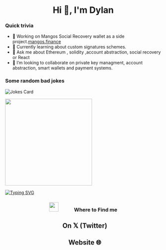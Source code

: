 <h1 align="center">Hi 👋, I'm Dylan </h1>






### Quick trivia 
- 🔭  Working on Mangos Social Recovery wallet as a side project.[mangos.finance](https://mangos.finance/)
- 🌱  Currently learning about custom signatures schemes.
- 💬 Ask me about Ethereum , solidity ,account abstraction, social recovery or React
- 👯 I’m looking to collaborate on private key managment, account abstraction, smart wallets and payment systems. 



   





### Some random bad jokes
![Jokes Card](https://readme-jokes.vercel.app/api)


  <a href="https://www.youtube.com/watch?v=dQw4w9WgXcQ" target="_blank"><img src="https://media.giphy.com/media/Vuw9m5wXviFIQ/source.gif" width="280" height="auto" /></a>

[![Typing SVG](https://readme-typing-svg.herokuapp.com?font=helvetica&color=%2336BCF7&center=true&vCenter=true&multiline=true&lines=I+should+be+doing+something+productive)](https://git.io/typing-svg)

<h3 align="center" > <img src="https://media.giphy.com/media/iY8CRBdQXODJSCERIr/giphy.gif" width="30" height="30" style="margin-right: 50px;">Where to Find me </h3>

<p align="center">

<div align="center"  class="icons-social" style="margin-left: 10px;">

<a style="margin-left: 10px;" target="https://twitter.com/dylansz_">
		<h2> On 𝕏 (Twitter) </h2>
  </a>
<a style="margin-left: 10px;" target="https://www.dylansz.com/">
		<h2> Website 🌐 </h2>
</a>

</div>

</p>




<!--
**dylanszejnblum/dylanszejnblum** is a ✨ _special_ ✨ repository because its `README.md` (this file) appears on your GitHub profile.

Here are some ideas to get you started:

- 🔭 I’m currently working on ...
- 🌱 I’m currently learning ...
- 👯 I’m looking to collaborate on ...
- 🤔 I’m looking for help with ...
- 💬 Ask me about ...
- 📫 How to reach me: ...
- 😄 Pronouns: ...
- ⚡ Fun fact: ...
-->


